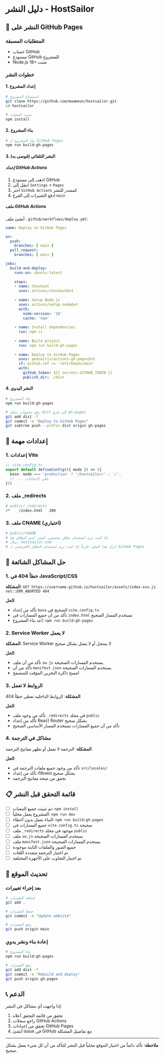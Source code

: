 # دليل النشر - HostSailor

## 🚀 النشر على GitHub Pages

### المتطلبات المسبقة
- حساب GitHub
- مستودع GitHub للمشروع
- Node.js 18+ مثبت

### خطوات النشر

#### 1. إعداد المشروع
```bash
# استنساخ المشروع
git clone https://github.com/maamoon/hostsailor.git
cd hostsailor

# تثبيت التبعيات
npm install
```

#### 2. بناء المشروع
```bash
# بناء المشروع لـ GitHub Pages
npm run build:gh-pages
```

#### 3. النشر التلقائي (مُوصى به)

##### إعداد GitHub Actions
1. اذهب إلى مستودع GitHub
2. انتقل إلى `Settings` > `Pages`
3. اختر `GitHub Actions` كمصدر للنشر
4. ادفع التغييرات إلى الفرع `main`

##### ملف GitHub Actions
أنشئ ملف `.github/workflows/deploy.yml`:

```yaml
name: Deploy to GitHub Pages

on:
  push:
    branches: [ main ]
  pull_request:
    branches: [ main ]

jobs:
  build-and-deploy:
    runs-on: ubuntu-latest
    
    steps:
    - name: Checkout
      uses: actions/checkout@v4
      
    - name: Setup Node.js
      uses: actions/setup-node@v4
      with:
        node-version: '18'
        cache: 'npm'
        
    - name: Install dependencies
      run: npm ci
      
    - name: Build project
      run: npm run build:gh-pages
      
    - name: Deploy to GitHub Pages
      uses: peaceiris/actions-gh-pages@v3
      if: github.ref == 'refs/heads/main'
      with:
        github_token: ${{ secrets.GITHUB_TOKEN }}
        publish_dir: ./dist
```

#### 4. النشر اليدوي
```bash
# بناء المشروع
npm run build:gh-pages

# رفع محتويات مجلد dist إلى فرع gh-pages
git add dist -f
git commit -m "Deploy to GitHub Pages"
git subtree push --prefix dist origin gh-pages
```

## 🔧 إعدادات مهمة

### 1. إعدادات Vite
```typescript
// vite.config.ts
export default defineConfig(({ mode }) => ({
  base: mode === 'production' ? '/hostsailor/' : '/',
  // ... باقي الإعدادات
}))
```

### 2. ملف _redirects
```bash
# public/_redirects
/*    /index.html   200
```

### 3. ملف CNAME (اختياري)
```bash
# public/CNAME
# إذا كنت تريد استخدام نطاق مخصص، أضف اسم النطاق هنا
# مثال: hostsailor.com
# اترك هذا الملف فارغاً إذا كنت تريد استخدام النطاق الافتراضي لـ GitHub Pages
```

## 🐛 حل المشاكل الشائعة

### 1. خطأ 404 في JavaScript/CSS
**المشكلة**: `GET https://username.github.io/hostsailor/assets/index-xxx.js net::ERR_ABORTED 404`

**الحل**:
- تأكد من إعداد `base` الصحيح في `vite.config.ts`
- تأكد من أن جميع المسارات في `index.html` تستخدم المسار الصحيح
- أعد بناء المشروع: `npm run build:gh-pages`

### 2. Service Worker لا يعمل
**المشكلة**: Service Worker لا يسجل أو لا يعمل بشكل صحيح

**الحل**:
- تأكد من أن ملف `sw.js` يستخدم المسارات الصحيحة
- تأكد من أن `manifest.json` يستخدم المسارات الصحيحة
- امسح ذاكرة التخزين المؤقت للمتصفح

### 3. الروابط لا تعمل
**المشكلة**: الروابط الداخلية تعطي خطأ 404

**الحل**:
- تأكد من وجود ملف `_redirects` في مجلد `public`
- تأكد من إعداد React Router بشكل صحيح
- تأكد من أن جميع المسارات تستخدم المسار الأساسي الصحيح

### 4. مشاكل في الترجمة
**المشكلة**: الترجمة لا تعمل أو تظهر مفاتيح الترجمة

**الحل**:
- تأكد من وجود جميع ملفات الترجمة في `src/locales/`
- تأكد من إعداد i18next بشكل صحيح
- تحقق من صحة مفاتيح الترجمة

## 📋 قائمة التحقق قبل النشر

- [ ] تم تثبيت جميع التبعيات: `npm install`
- [ ] المشروع يعمل محلياً: `npm run dev`
- [ ] البناء يعمل بدون أخطاء: `npm run build:gh-pages`
- [ ] جميع المسارات في `vite.config.ts` صحيحة
- [ ] ملف `_redirects` موجود في مجلد `public`
- [ ] ملف `sw.js` يستخدم المسارات الصحيحة
- [ ] ملف `manifest.json` يستخدم المسارات الصحيحة
- [ ] جميع الصور والملفات الثابتة موجودة
- [ ] تم اختبار الترجمة متعددة اللغات
- [ ] تم اختبار التجاوب على الأجهزة المختلفة

## 🔄 تحديث الموقع

### بعد إجراء تغييرات
```bash
# إضافة التغييرات
git add .

# حفظ التغييرات
git commit -m "Update website"

# رفع التغييرات
git push origin main
```

### إعادة بناء ونشر يدوي
```bash
# بناء المشروع
npm run build:gh-pages

# رفع التغييرات
git add dist -f
git commit -m "Rebuild and deploy"
git push origin gh-pages
```

## 📞 الدعم

إذا واجهت أي مشاكل في النشر:
1. تحقق من قائمة التحقق أعلاه
2. راجع سجلات GitHub Actions
3. تحقق من إعدادات GitHub Pages
4. أنشئ issue في GitHub مع تفاصيل المشكلة

---

**ملاحظة**: تأكد دائماً من اختبار الموقع محلياً قبل النشر للتأكد من أن كل شيء يعمل بشكل صحيح. 